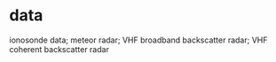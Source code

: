 # data
ionosonde data; meteor radar; VHF broadband backscatter radar; VHF coherent backscatter radar
